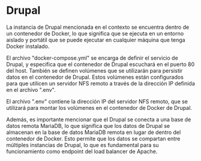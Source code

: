 # Drupal

 La instancia de Drupal mencionada en el contexto se encuentra dentro de un contenedor de Docker, lo que significa que se ejecuta en un entorno aislado y portátil que se puede ejecutar en cualquier máquina que tenga Docker instalado.

El archivo "docker-compose.yml" se encarga de definir el servicio de Drupal, y especifica que el contenedor de Drupal escuchará en el puerto 80 del host. También se definen volúmenes que se utilizarán para persistir datos en el contenedor de Drupal. Estos volúmenes están configurados para que utilicen un servidor NFS remoto a través de la dirección IP definida en el archivo ".env".

El archivo ".env" contiene la dirección IP del servidor NFS remoto, que se utilizará para montar los volúmenes en el contenedor de Docker de Drupal.

Además, es importante mencionar que el Drupal se conecta a una base de datos remota MariaDB, lo que significa que los datos de Drupal se almacenan en la base de datos MariaDB remota en lugar de dentro del contenedor de Docker. Esto permite que los datos se compartan entre múltiples instancias de Drupal, lo que es fundamental para su funcionamiento como endpoint del load balancer de Apache.
